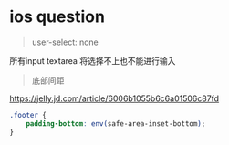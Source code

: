 # ios question

> user-select: none

所有input textarea 将选择不上也不能进行输入

> 底部间距

https://jelly.jd.com/article/6006b1055b6c6a01506c87fd

``` css
.footer {
	padding-bottom: env(safe-area-inset-bottom);
}
```

